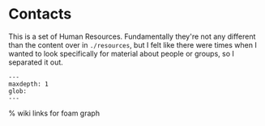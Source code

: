 # Contacts

This is a set of Human Resources. Fundamentally they're not any different than the content over in `./resources`, but I felt like there were times when I wanted to look specifically for material about people or groups, so I separated it out.

```{toctree}
---
maxdepth: 1
glob:
---
```

% wiki links for foam graph
